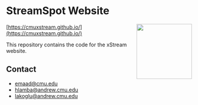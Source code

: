 # StreamSpot Website

<img src="https://github.com/cmuxstream/cmuxstream.github.io/raw/master/img/xstream-logo.jpg" height="150" align="right"/>

[https://cmuxstream.github.io/](https://cmuxstream.github.io/)

This repository contains the code for the xStream website.

## Contact

   * emaad@cmu.edu
   * hlamba@andrew.cmu.edu
   * lakoglu@andrew.cmu.edu
